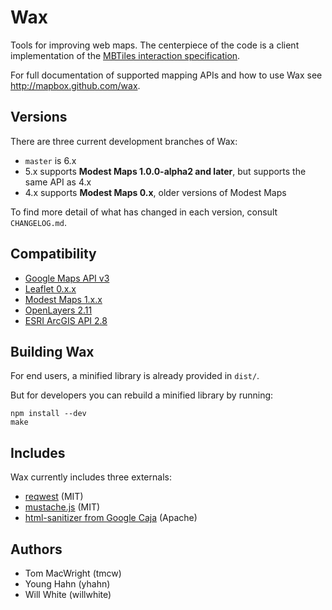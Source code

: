 # Wax

Tools for improving web maps. The centerpiece of the code is a client implementation of the [MBTiles interaction specification](https://github.com/mapbox/mbtiles-spec).

For full documentation of supported mapping APIs and how to use Wax see http://mapbox.github.com/wax.

## Versions

There are three current development branches of Wax:

* `master` is 6.x
* 5.x supports **Modest Maps 1.0.0-alpha2 and later**, but supports the same API as 4.x
* 4.x supports **Modest Maps 0.x**, older versions of Modest Maps

To find more detail of what has changed in each version, consult `CHANGELOG.md`.

## Compatibility

* [Google Maps API v3](https://developers.google.com/maps/)
* [Leaflet 0.x.x](http://leaflet.cloudmade.com/)
* [Modest Maps 1.x.x](http://modestmaps.com/)
* [OpenLayers 2.11](http://openlayers.org/)
* [ESRI ArcGIS API 2.8](http://help.arcgis.com/en/webapi/javascript/arcgis/)

## Building Wax

For end users, a minified library is already provided in `dist/`.

But for developers you can rebuild a minified library by running:

    npm install --dev
    make

## Includes

Wax currently includes three externals:

* [reqwest](https://github.com/ded/reqwest) (MIT)
* [mustache.js](https://github.com/janl/mustache.js) (MIT)
* [html-sanitizer from Google Caja](http://code.google.com/p/google-caja/source/browse/trunk/src/com/google/caja/plugin/html-sanitizer.js) (Apache)

## Authors

- Tom MacWright (tmcw)
- Young Hahn (yhahn)
- Will White (willwhite)
